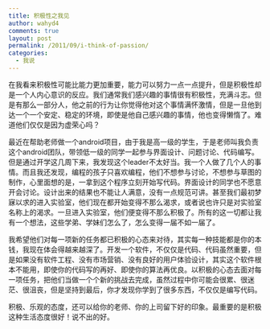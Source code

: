 ```yaml
---
title: 积极性之我见
author: wahyd4
comments: true
layout: post
permalink: /2011/09/i-think-of-passion/
categories:
  - 我说
---
```

在我看来积极性可能比能力更加重要，能力可以努力一点一点提升，但是积极性却是一个人内心意识的反应。我们通常我们感兴趣的事情很有积极性，充满斗志。但是有那么一部分人，他之前的行为让你觉得他对这个事情满怀激情，但是一旦他到达一个一个安定、稳定的环境，即使是他自己感兴趣的事情，他也变得懒惰了。难道他们仅仅是因为虚荣心吗？

最近在帮助老师做一个android项目，由于我是高一级的学生，于是老师叫我负责这个android团队，带领低一级的同学一起参与界面设计、问题讨论、代码编写。但是通过开学这几周下来，我发现这个leader不太好当。我一个人做了几个人的事情。而且我还发现，编程的孩子只喜欢编程，他们不想参与讨论，不想参与草图的制作，心里面想的是，一拿到这个程序立刻开始写代码。界面设计的同学也不愿意开会讨论。设计出来的结果也不能让人满意，没有一点规范可讲。甚至我们最初梦寐以求的进入实验室，他们现在都开始变得不那么渴求，或者说也许只是对实验室名称上的渴求。一旦进入实验室，他们便变得不那么积极了。所有的这一切都让我有一个想法，这些学弟、学妹们怎么了，怎么变得一届不如一届了。

我希望他们对每一项新的任务都已积极的心态来对待，其实每一种技能都是你的本钱，我现在体会得越来越深了。开发一个软件，不仅仅是代码、代码虽然重要，但是如果没有软件工程、没有市场营销、没有良好的用户体验设计，其实这个软件根本不能用，即使你的代码写的再好、即使你的算法再优良。以积极的心态去面对每一项任务，把他们当做一个个新的挑战去完成，虽然过程中你可能会很累、很迷茫、很沮丧，但是坚持到最后，你才发现你学到了很多东西，不仅仅是编写代码。

积极、乐观的态度，还可以给你的老师、你的上司留下好的印象。最重要的是积极这种生活态度很好！说不出的好。
